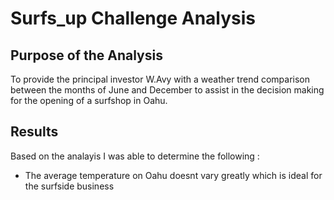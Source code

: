 # Surfs_up Challenge Analysis

## Purpose of the Analysis
To provide the principal investor W.Avy with a weather trend comparison between the months of June and December to assist in the 
decision making for the opening of a surfshop in Oahu.

## Results
Based on the analayis I was able to determine the following :

* The average temperature on Oahu doesnt vary greatly which is ideal for the surfside business 
